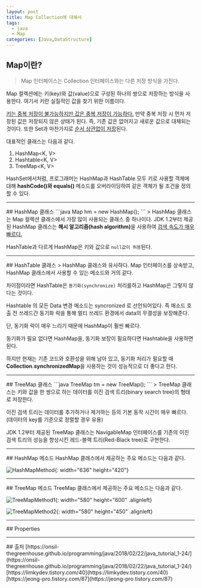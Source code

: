 ```yaml
---
layout: post
title: Map Collection에 대해서
tags:
  - java
  - Map
categories: [Java,DataStructure]
---
```

## Map이란?
> Map 인터페이스는 Collection 인터페이스와는 다른 저장 방식을 가진다.

Map 컬렉션에는 키(key)와 값(value)으로 구성된 하나의 쌍으로 저장하는 방식을 사용한다. 여기서 키란 실질적인 값을 찾기 위한 이름이다.

<u>키는 중복 저장이 불가능하지만 값은 중복 저장이 가능하다.</u> 만약 중복 저장 시 먼저 저장된 값은 저장되지 않은 상태가 된다. 즉, 기존 값은 없어지고 새로운 값으로 대체되는 것이다. 또한 Set과 마찬가지로 <u>순서 상관없이 저장</u>된다.

대표적인 클래스는 다음과 같다.
1. HashMap<K, V>
2. Hashtable<K, V>
3. TreeMap<K, V>

HashSet에서처럼, 프로그래머는 HashMap과 HashTable 모두 키로 사용할 객체에 대해 <b>hashCode()와 equals()</b> 메소드를 오버라이딩하여 같은 객체가 될 조건을 정의할 수 있다.
<hr>
## HashMap<K, V> 클래스
```java
Map<String, Integer> hm = new HashMap<String, Integer>();
```
> HashMap 클래스는 Map 컬렉션 클래스에서 가장 많이 사용되는 클래스 중 하나이다. JDK 1.2부터 제공된 HashMap 클래스는 <B>해시 알고리즘(hash algorithm)</B>을 사용하여 <u>검색 속도가 매우 빠르다.</u>

HashTable과 다르게 HashMap은 키와 값으로 ``null값이 허용``된다.
<hr>
## HashTable<K, V> 클래스
>  HashMap 클래스와 유사하다. Map 인터페이스를 상속받고, HashMap 클래스에서 사용할 수 있는 메소드와 거의 같다.

차이점이라면 HashTable은 `동기화(synchronize)` 처리를하고 HashMap은 그렇지 않다는 것이다.

Hashtable 의 모든 Data 변경 매소드는 syncronized 로 선언되어있다. 즉 매소드 호출 전 쓰레드간 동기화 락을 통해 멀티 쓰레드 환경에서 data의 무결성을 보장해준다.

단, 동기화 락이 매우 느리기 때문에 HashMap이 훨씬 빠르다.

동기화가 필요 없다면 HashMap을, 동기화 보장이 필요하다면 Hashtable을 사용하면된다.

**<i class="fa fa-exclamation"></i>** 하지만 현재는 기존 코드와 호환성을 위해 남아 있고, 동기화 처리가 필요할 때 <b>Collection.synchronizedMap</b>을 사용하는 것이 성능적으로 더 좋다고 한다.

<hr>
## TreeMap<K, V> 클래스
```java
TreeMap<Integer, String> tm = new TreeMap<Integer, String>();
```
> TreeMap 클래스는 키와 값을 한 쌍으로 하는 데이터를 이진 검색 트리(binary search tree)의 형태로 저장한다.

이진 검색 트리는 데이터를 추가하거나 제거하는 등의 기본 동작 시간이 매우 빠르다. (데이터의 key를 기준으로 정렬할 경우 유용)

JDK 1.2부터 제공된 TreeMap 클래스는 NavigableMap 인터페이스를 기존의 이진 검색 트리의 성능을 향상시킨 레드-블랙 트리(Red-Black tree)로 구현한다.
<hr>
## HashMap<K, V> 메소드
HashMap 클래스에서 제공하는 주요 메소드는 다음과 같다.

![HashMapMethod]({{site.url}}/images/HashMapMethod.JPG){: width="636" height="420"}
<hr>
## TreeMap<K, V> 메소드
TreeMap 클래스에서 제공하는 주요 메소드는 다음과 같다.

![TreeMapMethod1]({{site.url}}/images/TreeMapMethod1.JPG){: width="580" height="600" .alignleft}

 ![TreeMapMethod2]({{site.url}}/images/TreeMapMethod2.JPG){: width="580" height="450" .alignleft}
<hr>
## Properties

<hr>
## 출처
[https://onsil-thegreenhouse.github.io/programming/java/2018/02/22/java_tutorial_1-24/](https://onsil-thegreenhouse.github.io/programming/java/2018/02/22/java_tutorial_1-24/)
[https://limkydev.tistory.com/40](https://limkydev.tistory.com/40)
[https://jeong-pro.tistory.com/87](https://jeong-pro.tistory.com/87)
